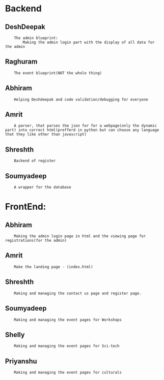 # Backend
##	DeshDeepak
		The admin blueprint:
			Making the admin login part with the display of all data for the admin
##	Raghuram
		The event blueprint(NOT the whole thing)
##	Abhiram
		Helping Deshdeepak and code validation/debugging for everyone
##	Amrit
		A parser, that parses the json for for a webpage(only the dynamic part) into correct html(prefferd in python but can choose any language that they like other than javascript)
##	Shreshth
		Backend of register
##	Soumyadeep
		A wrapper for the database

# FrontEnd:
##	Abhiram
		Making the admin login page in html and the viewing page for registrations(for the admin)
##	Amrit
		Make the landing page - (index.html)
##	Shreshth
		Making and managing the contact us page and register page.
##	Soumyadeep
		Making and managing the event pages for Workshops
##	Shelly
		Making and managing the event pages for Sci-tech
##	Priyanshu
		Making and managing the event pages for culturals
